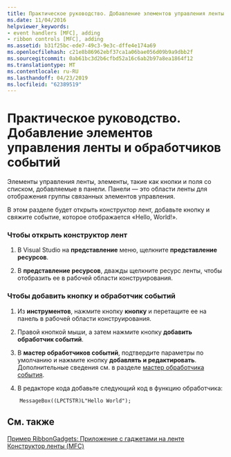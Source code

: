```yaml
---
title: Практическое руководство. Добавление элементов управления ленты и обработчиков событий
ms.date: 11/04/2016
helpviewer_keywords:
- event handlers [MFC], adding
- ribbon controls [MFC], adding
ms.assetid: b31f25bc-ede7-49c3-9e3c-dffe4e174a69
ms.openlocfilehash: c21e8b86962ebf37ca1a06bae056d09b9a9dbb2f
ms.sourcegitcommit: 0ab61bc3d2b6cfbd52a16c6ab2b97a8ea1864f12
ms.translationtype: MT
ms.contentlocale: ru-RU
ms.lasthandoff: 04/23/2019
ms.locfileid: "62389519"
---
```

# <a name="how-to-add-ribbon-controls-and-event-handlers"></a>Практическое руководство. Добавление элементов управления ленты и обработчиков событий

Элементы управления ленты, элементы, такие как кнопки и поля со списком, добавляемые в панели. Панели — это области ленты для отображения группы связанных элементов управления.

В этом разделе будет открыть конструктор лент, добавьте кнопку и свяжите событие, которое отображается «Hello, World!».

### <a name="to-open-the-ribbon-designer"></a>Чтобы открыть конструктор лент

1. В Visual Studio на **представление** меню, щелкните **представление ресурсов**.

1. В **представление ресурсов**, дважды щелкните ресурс ленты, чтобы отобразить ее в рабочей области конструирования.

### <a name="to-add-a-button-and-an-event-handler"></a>Чтобы добавить кнопку и обработчик событий

1. Из **инструментов**, нажмите кнопку **кнопку** и перетащите ее на панель в рабочей области конструирования.

1. Правой кнопкой мыши, а затем нажмите кнопку **добавить обработчик событий**.

1. В **мастер обработчиков событий**, подтвердите параметры по умолчанию и нажмите кнопку **добавлять и редактировать**. Дополнительные сведения см. в разделе [мастер обработчика события](../ide/event-handler-wizard.md).

1. В редакторе кода добавьте следующий код в функцию обработчика:

```
    MessageBox((LPCTSTR)L"Hello World");
```

## <a name="see-also"></a>См. также

[Пример RibbonGadgets: Приложение с гаджетами на ленте](../overview/visual-cpp-samples.md)<br/>
[Конструктор ленты (MFC)](../mfc/ribbon-designer-mfc.md)
